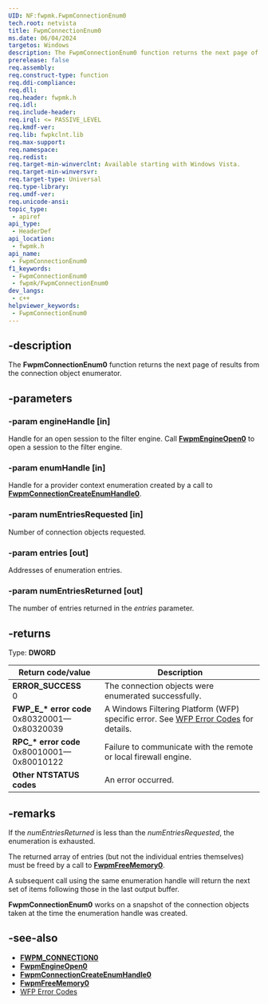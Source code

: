 ```yaml
---
UID: NF:fwpmk.FwpmConnectionEnum0
tech.root: netvista
title: FwpmConnectionEnum0
ms.date: 06/04/2024
targetos: Windows
description: The FwpmConnectionEnum0 function returns the next page of results from the connection object enumerator.
prerelease: false
req.assembly: 
req.construct-type: function
req.ddi-compliance: 
req.dll: 
req.header: fwpmk.h
req.idl: 
req.include-header: 
req.irql: <= PASSIVE_LEVEL
req.kmdf-ver: 
req.lib: fwpkclnt.lib
req.max-support: 
req.namespace: 
req.redist: 
req.target-min-winverclnt: Available starting with Windows Vista.
req.target-min-winversvr: 
req.target-type: Universal
req.type-library: 
req.umdf-ver: 
req.unicode-ansi: 
topic_type:
 - apiref
api_type:
 - HeaderDef
api_location:
 - fwpmk.h
api_name:
 - FwpmConnectionEnum0
f1_keywords:
 - FwpmConnectionEnum0
 - fwpmk/FwpmConnectionEnum0
dev_langs:
 - c++
helpviewer_keywords:
 - FwpmConnectionEnum0
---
```


## -description

The **FwpmConnectionEnum0** function returns the next page of results from the connection object enumerator.

## -parameters

### -param engineHandle [in]

Handle for an open session to the filter engine. Call **[FwpmEngineOpen0](nf-fwpmk-fwpmengineopen0.md)** to open a session to the filter engine.

### -param enumHandle [in]

Handle for a provider context enumeration created by a call to **[FwpmConnectionCreateEnumHandle0](nf-fwpmk-fwpmconnectioncreateenumhandle0.md)**.

### -param numEntriesRequested [in]

Number of connection objects requested.

### -param entries [out]

Addresses of enumeration entries.

### -param numEntriesReturned [out]

The number of entries returned in the *entries* parameter.

## -returns

Type: **DWORD**

| Return code/value | Description |
| --- | --- |
| **ERROR_SUCCESS**<br>0 | The connection objects were enumerated successfully. |
| **FWP_E_\* error code**<br>0x80320001—0x80320039 | A Windows Filtering Platform (WFP) specific error. See [WFP Error Codes](/windows/win32/fwp/wfp-error-codes) for details. |
| **RPC_\* error code**<br>0x80010001—0x80010122 | Failure to communicate with the remote or local firewall engine. |
| **Other NTSTATUS codes** | An error occurred. |

## -remarks

If the *numEntriesReturned* is less than the *numEntriesRequested*, the enumeration is exhausted.

The returned array of entries (but not the individual entries themselves) must be freed by a call to **[FwpmFreeMemory0](nf-fwpmk-fwpmfreememory0.md)**.

A subsequent call using the same enumeration handle will return the next set of items following those in the last output buffer.

**FwpmConnectionEnum0** works on a snapshot of the connection objects taken at the time the enumeration handle was created.

## -see-also

- **[FWPM_CONNECTION0](/windows/desktop/api/fwpmtypes/ns-fwpmtypes-fwpm_connection0)**
- **[FwpmEngineOpen0](nf-fwpmk-fwpmengineopen0.md)**
- **[FwpmConnectionCreateEnumHandle0](nf-fwpmk-fwpmconnectioncreateenumhandle0.md)**
- **[FwpmFreeMemory0](nf-fwpmk-fwpmfreememory0.md)**
- [WFP Error Codes](/windows/win32/fwp/wfp-error-codes)
